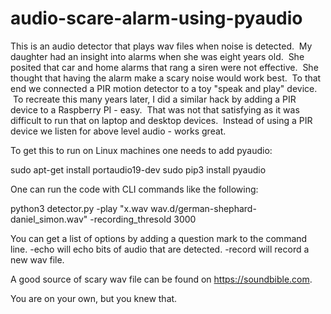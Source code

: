 # audio-scare-alarm-using-pyaudio
This is an audio detector that plays wav files when noise is detected.  My daughter had an insight into alarms when she was eight years old.  She posited that car and home alarms that rang a siren were not effective.  She thought that having the alarm make a scary noise would work best.  To that end we connected a PIR motion detector to a toy "speak and play" device.  To recreate this many years later, I did a similar hack by adding a PIR device to a Raspberry PI - easy.  That was not that satisfying as it was difficult to run that on laptop and desktop devices.  Instead of using a PIR device we listen for above level audio - works great.

To get this to run on Linux machines one needs to add pyaudio:

sudo apt-get install portaudio19-dev
sudo pip3 install pyaudio

One can run the code with CLI commands like the following:

python3 detector.py -play "x.wav wav.d/german-shephard-daniel_simon.wav" -recording_thresold 3000 

You can get a list of options by adding a question mark to the command line.  -echo will echo bits of audio that are detected.  -record will record a new wav file.

A good source of scary wav file can be found on https://soundbible.com.

You are on your own, but you knew that.
